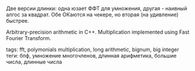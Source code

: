 Две версии длинки: одна юзает ФФТ для умножения, другая - наивный алгос за квадрат. Обе ОКаются на чекере, но вторая (на удивление) быстрее. 

Arbitrary-precision arithmetic in C++. Multiplication implemented using Fast Fourier Transform.

tags: fft, polymonials multiplication, long arithmetic, bignum, big integer
теги: бпф, умножение многочленов, длинная арифметика, большие числа, длинные числа
